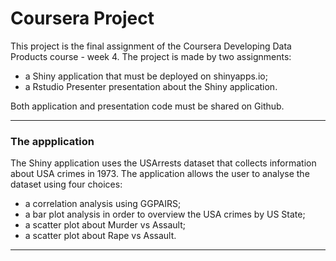 # Coursera Project
This project is the final assignment of the Coursera Developing Data Products course - week 4.
The project is made by two assignments:

* a Shiny application that must be deployed on shinyapps.io;
* a Rstudio Presenter presentation about the Shiny application.

Both application and presentation code must be shared on Github.

____

### The appplication 

The Shiny application uses the USArrests dataset that collects information about USA crimes in 1973. The application allows the user to analyse the dataset using four choices:

* a correlation analysis using GGPAIRS;
* a bar plot analysis in order to overview the USA crimes by US State;
* a scatter plot about Murder vs Assault;
* a scatter plot about Rape vs Assault.
____


